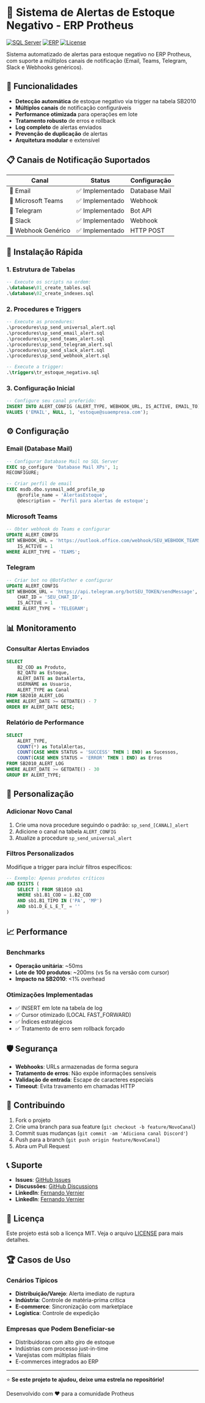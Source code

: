 # 🚨 Sistema de Alertas de Estoque Negativo - ERP Protheus

[![SQL Server](https://img.shields.io/badge/SQL%20Server-2016+-blue.svg)](https://www.microsoft.com/sql-server)
[![ERP](https://img.shields.io/badge/ERP-Protheus-green.svg)](https://www.totvs.com/protheus)
[![License](https://img.shields.io/badge/License-MIT-yellow.svg)](LICENSE)

Sistema automatizado de alertas para estoque negativo no ERP Protheus, com suporte a múltiplos canais de notificação (Email, Teams, Telegram, Slack e Webhooks genéricos).

## 🎯 Funcionalidades

- **Detecção automática** de estoque negativo via trigger na tabela SB2010
- **Múltiplos canais** de notificação configuráveis
- **Performance otimizada** para operações em lote
- **Tratamento robusto** de erros e rollback
- **Log completo** de alertas enviados
- **Prevenção de duplicação** de alertas
- **Arquitetura modular** e extensível

## 📋 Canais de Notificação Suportados

| Canal | Status | Configuração |
|-------|--------|--------------|
| 📧 Email | ✅ Implementado | Database Mail |
| 👥 Microsoft Teams | ✅ Implementado | Webhook |
| 📱 Telegram | ✅ Implementado | Bot API |
| 💬 Slack | ✅ Implementado | Webhook |
| 🔗 Webhook Genérico | ✅ Implementado | HTTP POST |

## 🚀 Instalação Rápida

### 1. Estrutura de Tabelas
```sql
-- Execute os scripts na ordem:
.\database\01_create_tables.sql
.\database\02_create_indexes.sql
```

### 2. Procedures e Triggers
```sql
-- Execute as procedures:
.\procedures\sp_send_universal_alert.sql
.\procedures\sp_send_email_alert.sql
.\procedures\sp_send_teams_alert.sql
.\procedures\sp_send_telegram_alert.sql
.\procedures\sp_send_slack_alert.sql
.\procedures\sp_send_webhook_alert.sql

-- Execute a trigger:
.\triggers\tr_estoque_negativo.sql
```

### 3. Configuração Inicial
```sql
-- Configure seu canal preferido:
INSERT INTO ALERT_CONFIG (ALERT_TYPE, WEBHOOK_URL, IS_ACTIVE, EMAIL_TO)
VALUES ('EMAIL', NULL, 1, 'estoque@suaempresa.com');
```

## ⚙️ Configuração

### Email (Database Mail)
```sql
-- Configurar Database Mail no SQL Server
EXEC sp_configure 'Database Mail XPs', 1;
RECONFIGURE;

-- Criar perfil de email
EXEC msdb.dbo.sysmail_add_profile_sp
    @profile_name = 'AlertasEstoque',
    @description = 'Perfil para alertas de estoque';
```

### Microsoft Teams
```sql
-- Obter webhook do Teams e configurar
UPDATE ALERT_CONFIG 
SET WEBHOOK_URL = 'https://outlook.office.com/webhook/SEU_WEBHOOK_TEAMS',
    IS_ACTIVE = 1
WHERE ALERT_TYPE = 'TEAMS';
```

### Telegram
```sql
-- Criar bot no @BotFather e configurar
UPDATE ALERT_CONFIG 
SET WEBHOOK_URL = 'https://api.telegram.org/botSEU_TOKEN/sendMessage',
    CHAT_ID = 'SEU_CHAT_ID',
    IS_ACTIVE = 1
WHERE ALERT_TYPE = 'TELEGRAM';
```

## 📊 Monitoramento

### Consultar Alertas Enviados
```sql
SELECT 
    B2_COD as Produto,
    B2_QATU as Estoque,
    ALERT_DATE as DataAlerta,
    USERNAME as Usuario,
    ALERT_TYPE as Canal
FROM SB2010_ALERT_LOG 
WHERE ALERT_DATE >= GETDATE() - 7
ORDER BY ALERT_DATE DESC;
```

### Relatório de Performance
```sql
SELECT 
    ALERT_TYPE,
    COUNT(*) as TotalAlertas,
    COUNT(CASE WHEN STATUS = 'SUCCESS' THEN 1 END) as Sucessos,
    COUNT(CASE WHEN STATUS = 'ERROR' THEN 1 END) as Erros
FROM SB2010_ALERT_LOG 
WHERE ALERT_DATE >= GETDATE() - 30
GROUP BY ALERT_TYPE;
```

## 🔧 Personalização

### Adicionar Novo Canal
1. Crie uma nova procedure seguindo o padrão: `sp_send_[CANAL]_alert`
2. Adicione o canal na tabela `ALERT_CONFIG`
3. Atualize a procedure `sp_send_universal_alert`

### Filtros Personalizados
Modifique a trigger para incluir filtros específicos:
```sql
-- Exemplo: Apenas produtos críticos
AND EXISTS (
    SELECT 1 FROM SB1010 sb1 
    WHERE sb1.B1_COD = i.B2_COD 
    AND sb1.B1_TIPO IN ('PA', 'MP')
    AND sb1.D_E_L_E_T_ = ''
)
```

## 📈 Performance

### Benchmarks
- **Operação unitária**: ~50ms
- **Lote de 100 produtos**: ~200ms (vs 5s na versão com cursor)
- **Impacto na SB2010**: <1% overhead

### Otimizações Implementadas
- ✅ INSERT em lote na tabela de log
- ✅ Cursor otimizado (LOCAL FAST_FORWARD)
- ✅ Índices estratégicos
- ✅ Tratamento de erro sem rollback forçado

## 🛡️ Segurança

- **Webhooks**: URLs armazenadas de forma segura
- **Tratamento de erros**: Não expõe informações sensíveis
- **Validação de entrada**: Escape de caracteres especiais
- **Timeout**: Evita travamento em chamadas HTTP

## 🤝 Contribuindo

1. Fork o projeto
2. Crie uma branch para sua feature (`git checkout -b feature/NovoCanal`)
3. Commit suas mudanças (`git commit -am 'Adiciona canal Discord'`)
4. Push para a branch (`git push origin feature/NovoCanal`)
5. Abra um Pull Request

## 📞 Suporte

- **Issues**: [GitHub Issues](../../issues)
- **Discussões**: [GitHub Discussions](../../discussions)
- **LinkedIn**: [Fernando Vernier]([https://linkedin.com/in/seuprofile](https://www.linkedin.com/in/fernando-v-10758522/))
- **LinkedIn**: [Fernando Vernier]()

## 📄 Licença

Este projeto está sob a licença MIT. Veja o arquivo [LICENSE](LICENSE) para mais detalhes.

## 🏆 Casos de Uso

### Cenários Típicos
- **Distribuição/Varejo**: Alerta imediato de ruptura
- **Indústria**: Controle de matéria-prima crítica
- **E-commerce**: Sincronização com marketplace
- **Logística**: Controle de expedição

### Empresas que Podem Beneficiar-se
- Distribuidoras com alto giro de estoque
- Indústrias com processo just-in-time
- Varejistas com múltiplas filiais
- E-commerces integrados ao ERP

---

⭐ **Se este projeto te ajudou, deixe uma estrela no repositório!**

Desenvolvido com ❤️ para a comunidade Protheus

